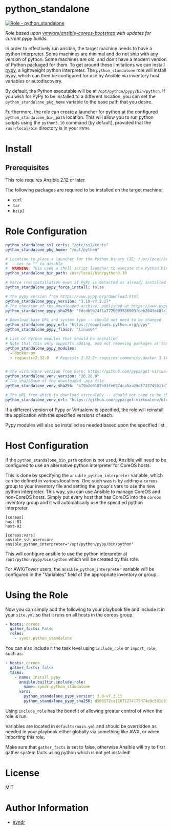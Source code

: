 # python_standalone

[![Role - python_standalone](https://github.com/syndr/ansible-role-python_standalone/actions/workflows/role-python_standalone.yml/badge.svg)](https://github.com/syndr/ansible-role-python_standalone/actions/workflows/role-python_standalone.yml)

_Role based upon [vmware/ansible-coreos-bootstrap](https://github.com/vmware/ansible-coreos-bootstrap) with updates for current pypy builds._

In order to effectively run ansible, the target machine needs to have a python interpreter. Some machines are minimal and do not ship with any version of python. Some machines are old, and don't have a modern version of Python packaged for them. To get around these limitations we can install [pypy](http://pypy.org/), a lightweight python interpreter. The `python_standalone` role will install pypy, which can then be configured for use by Ansible via inventory host variables or autodiscovery.

By default, the Python executable will be at `/opt/python/pypy/bin/python`. If you wish for PyPy to be installed to a different location, you can set the `python_standalone_pkg_home` variable to the base path that you desire.

Furthermore, the role can create a launcher for python at the configured `python_standalone_bin_path` location. This will allow you to run python scripts using the `python3.10` command (by default), provided that the `/usr/local/bin` directory is in your `PATH`.

# Install

## Prerequisites

This role requires Ansible 2.12 or later.

The following packages are required to be installed on the target machine:
- `curl`
- `tar`
- `bzip2`

# Role Configuration

```yaml
python_standalone_ssl_certs: "/etc/ssl/certs"
python_standalone_pkg_home: "/opt/python"

# Location to place a launcher for the Python binary (IE: /usr/local/bin/python3.10)
#  - set to "" to disable
#  WARNING: This uses a shell script launcher to execute the Python binary within the virtualenv
python_standalone_bin_path: /usr/local/bin/python3.10

# Force (re)installation even if PyPy is detected as already installed
python_standalone_pypy_force_install: false

# The pypy version from https://www.pypy.org/download.html
python_standalone_pypy_version: "3.10-v7.3.17"
# The checksum of the downloaded archive; published at https://www.pypy.org/checksums.html
python_standalone_pypy_sha256: "fdcdb9b24f1a7726003586503fdeb264fd68fc37fbfcea022dcfe825a7fee18b"

# Download base URL and system type -- should not need to be changed
python_standalone_pypy_url: "https://downloads.python.org/pypy"
python_standalone_pypy_flavor: "linux64"

# List of Python modules that should be installed
# Note that this only supports adding, and not removing packages at this time!
python_standalone_pypy_modules:
  - docker-py
  - requests>2.32.0   # Requests 2.32.2+ requires community.docker 3.10.2+ -- see https://github.com/ansible-collections/community.docker/issues/860


# The virtualenv version from here: https://github.com/pypa/get-virtualenv/releases
python_standalone_venv_version: "20.28.0"
# The sha256sum of the downloaded .pyz file
python_standalone_venv_sha256: "479a2d9187b93fe6574ca5aa25df723749811d12ece46d500ae52dc04bc02e17"

# The URL from which to download virtualenv -- should not need to be changed
python_standalone_venv_url: "https://github.com/pypa/get-virtualenv/blob/{{ python_standalone_venv_version }}/public/virtualenv.pyz?raw=true"
```

If a different version of Pypy or Virtualenv is specified, the role will reinstall the application with the specified versions of each.

Pypy modules will also be installed as needed based upon the specified list.

# Host Configuration

If the `python_standalone_bin_path` option is not used, Ansible will need to be configured to use an alternative python interpreter for CoreOS hosts. 

This is done by specifying the `ansible_python_interpreter` variable, which can be defined in various locations. One such was is by adding a `coreos` group to your inventory file and setting the group's vars to use the new python interpreter. This way, you can use Ansible to manage CoreOS and non-CoreOS hosts. Simply put every host that has CoreOS into the `coreos` inventory group and it will automatically use the specified python interpreter.
```
[coreos]
host-01
host-02

[coreos:vars]
ansible_ssh_user=core
ansible_python_interpreter="/opt/python/pypy/bin/python"
```

This will configure ansible to use the python interpreter at `/opt/python/pypy/bin/python` which will be created by this role.

For AWX/Tower users, the `ansible_python_interpreter` variable will be configured in the "Variables" field of the appropriate inventory or group.

# Using the Role

Now you can simply add the following to your playbook file and include it in your `site.yml` so that it runs on all hosts in the coreos group.

```yaml
- hosts: coreos
  gather_facts: False
  roles:
    - syndr.python_standalone
```

You can also include it the task level using `include_role` or `import_role`, such as:

```yaml
- hosts: coreos
  gather_facts: false
  tasks:
    - name: Install pypy
      ansible.builtin.include_role:
        name: syndr.python_standalone
      vars:
        python_standalone_pypy_version: 3.9-v7.3.11
        python_standalone_pypy_sha256: d506172ca11071274175d74e9c581c3166432d0179b036470e3b9e8d20eae581
```

Using `include_role` has the benefit of allowing greater control of when the role is run.

Variables are located in `defaults/main.yml` and should be overridden as needed in your playbook either globally via something like AWX, or when importing this role.

Make sure that `gather_facts` is set to false, otherwise Ansible will try to first gather system facts using python which is not yet installed!

# License

MIT

# Author Information

- [syndr](https://github.com/syndr)

